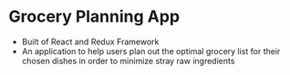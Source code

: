 # Grocery Planning App
- Built of React and Redux Framework
- An application to help users plan out the optimal grocery list for their chosen dishes in order to minimize stray raw ingredients
